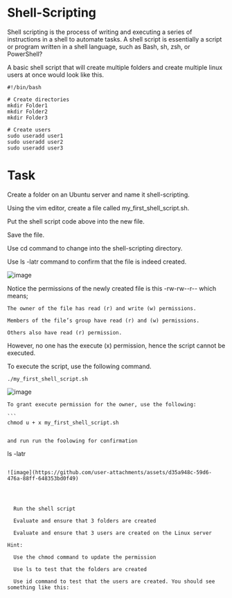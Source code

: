 # Shell-Scripting
Shell scripting is the process of writing and executing a series of instructions in a shell to automate tasks. A shell script is essentially a script or program written in a shell language, such as Bash, sh, zsh, or PowerShell?

A basic shell script that will create multiple folders and create multiple linux users at once would look like this.

```
#!/bin/bash

# Create directories
mkdir Folder1
mkdir Folder2
mkdir Folder3

# Create users
sudo useradd user1
sudo useradd user2
sudo useradd user3
```


# Task

Create a folder on an Ubuntu server and name it shell-scripting.

Using the vim editor, create a file called my_first_shell_script.sh.

Put the shell script code above into the new file.

Save the file.

Use cd command to change into the shell-scripting directory.

Use ls -latr command to confirm that the file is indeed created.

![image](https://github.com/user-attachments/assets/576bc33a-de35-4541-9598-0f360df2462f)


Notice the permissions of the newly created file is this -rw-rw--r-- which means;

    The owner of the file has read (r) and write (w) permissions.

    Members of the file’s group have read (r) and (w) permissions.

    Others also have read (r) permission.

However, no one has the execute (x) permission, hence the script cannot be executed.

To execute the script, use the following command.

```
./my_first_shell_script.sh

```


![image](https://github.com/user-attachments/assets/70a16f5a-43e7-41bd-9839-c543c934c09e)





    To grant execute permission for the owner, use the following:
    
    ```
    chmod u + x my_first_shell_script.sh
    
   ```

and run run the foolowing for confirmation

  ```
  ls -latr
  
  ```

![image](https://github.com/user-attachments/assets/d35a948c-59d6-476a-88ff-648353bd0f49)

  
    

    Run the shell script

    Evaluate and ensure that 3 folders are created

    Evaluate and ensure that 3 users are created on the Linux server

Hint:

    Use the chmod command to update the permission

    Use ls to test that the folders are created

    Use id command to test that the users are created. You should see something like this:

